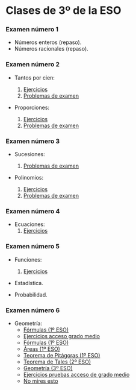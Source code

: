
# Clases de 3º de la ESO
### Examen número 1
* Números enteros (repaso).
* Números racionales (repaso).

### Examen número 2
* Tantos por cien:
    1. [Ejercicios](e3_tantos_por_cien_ct.pdf)
    2. [Problemas de examen](e3_tantos_por_cien_pe.pdf)

* Proporciones: 
    1. [Ejercicios](e3_proporciones_ct.pdf)
    2. [Problemas de examen](e3_proporciones_pe.pdf)


### Examen número 3
* Sucesiones:
    1. [Problemas de examen](e3_sucesiones_pe.pdf)

* Polinomios:
    1. [Ejercicios](e3_polinomios_ct.pdf)
    2. [Problemas de examen](e3_polinomios_pe.pdf)


### Examen número 4
* Ecuaciones:
    1. [Ejercicios](e3_ecuaciones_ct.pdf)

### Examen número 5
* Funciones:
    1. [Ejercicios](e3_funciones1_ct.pdf)

* Estadística.

* Probabilidad.

### Examen número 6
* Geometría:
   + [Fórmulas (1º ESO)](../E1/e1_geo_formulas_ct.pdf)
   + [Ejercicios acceso grado medio](e3_geometria_grado_medio.pdf)
   + [Fórmulas (1º ESO)](../E1/e1_geo_formulas_ct.pdf)
   + [Áreas (1º ESO)](../E1/e1_geo_areas_ct.pdf)
   + [Teorema de Pitágoras (1º ESO)](../E1/e1_geo_pitagoras_ct.pdf)
   + [Teorema de Tales (2º ESO)](e2_geo_tales_ct.pdf)
   + [Geometría (3º ESO)](e3_geometria_ct.pdf)
   + [Ejercicios pruebas acceso de grado medio](e3_geometria_grado_medio_ct.pdf)
   + [No mires esto](e3_geometria_nomires_ct.pdf)

